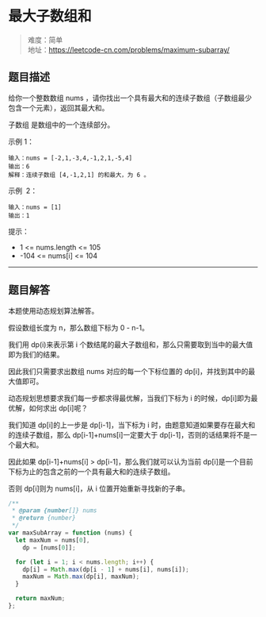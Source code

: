 # 最大子数组和

> 难度：简单  
> 地址：https://leetcode-cn.com/problems/maximum-subarray/

## 题目描述

给你一个整数数组 nums ，请你找出一个具有最大和的连续子数组（子数组最少包含一个元素），返回其最大和。

子数组 是数组中的一个连续部分。

示例 1：

```
输入：nums = [-2,1,-3,4,-1,2,1,-5,4]
输出：6
解释：连续子数组 [4,-1,2,1] 的和最大，为 6 。
```

示例  2：

```
输入：nums = [1]
输出：1
```

提示：

- 1 <= nums.length <= 105
- -104 <= nums[i] <= 104

---

## 题目解答

本题使用动态规划算法解答。

假设数组长度为 n，那么数组下标为 0 - n-1。

我们用 dp(i)来表示第 i 个数结尾的最大子数组和，那么只需要取到当中的最大值即为我们的结果。

因此我们只需要求出数组 nums 对应的每一个下标位置的 dp[i]，并找到其中的最大值即可。

动态规划思想要求我们每一步都求得最优解，当我们下标为 i 的时候，dp[i]即为最优解，如何求出 dp[i]呢？

我们知道 dp[i]的上一步是 dp[i-1]，当下标为 i 时，由题意知道如果要存在最大和的连续子数组，那么 dp[i-1]+nums[i]一定要大于 dp[i-1]，否则的话结果将不是一个最大和。

因此如果 dp[i-1]+nums[i] > dp[i-1]，那么我们就可以认为当前 dp[i]是一个目前下标为止的包含之前的一个具有最大和的连续子数组。

否则 dp[i]则为 nums[i]，从 i 位置开始重新寻找新的子串。

```javascript
/**
 * @param {number[]} nums
 * @return {number}
 */
var maxSubArray = function (nums) {
  let maxNum = nums[0],
    dp = [nums[0]];

  for (let i = 1; i < nums.length; i++) {
    dp[i] = Math.max(dp[i - 1] + nums[i], nums[i]);
    maxNum = Math.max(dp[i], maxNum);
  }

  return maxNum;
};
```
